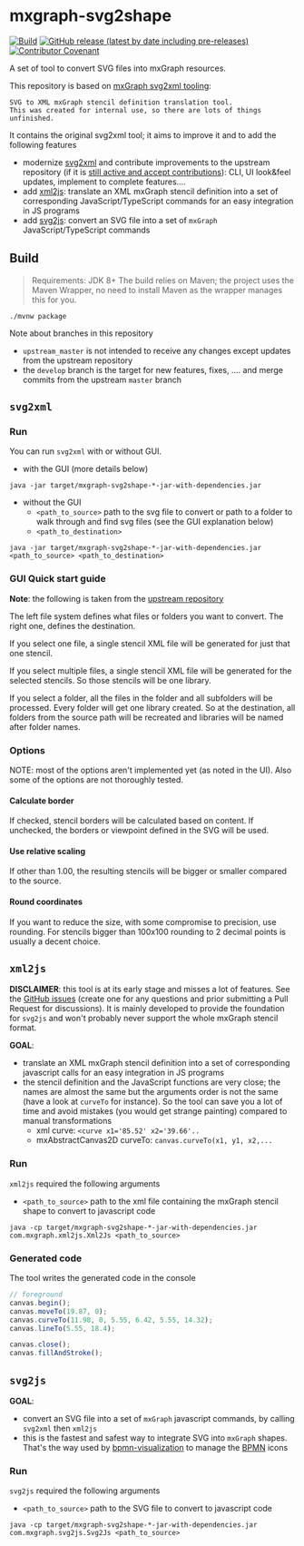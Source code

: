 # mxgraph-svg2shape
[![Build](https://github.com/process-analytics//mxgraph-svg2shape/workflows/Build/badge.svg)](https://github.com/process-analytics/mxgraph-svg2shape/actions)
[![GitHub release (latest by date including pre-releases)](https://img.shields.io/github/v/release/process-analytics/mxgraph-svg2shape?color=orange&include_prereleases)](https://github.com/process-analytics/mxgraph-svg2shape/releases)
[![Contributor Covenant](https://img.shields.io/badge/Contributor%20Covenant-v2.0%20adopted-ff69b4.svg)](https://github.com/process-analytics/.github/blob/main/CODE_OF_CONDUCT.md)



A set of tool to convert SVG files into mxGraph resources.

This repository is based on [mxGraph svg2xml tooling](https://github.com/jgraph/svg2xml):
```
SVG to XML mxGraph stencil definition translation tool.
This was created for internal use, so there are lots of things unfinished.
```

It contains the original svg2xml tool; it aims to improve it and to add the following features
- modernize [svg2xml](#svg2xml) and contribute improvements to the upstream repository (if it is [still active and accept
 contributions](https://github.com/jgraph/svg2xml/pull/13#issuecomment-619573225)): CLI, UI look&feel updates, implement to complete features....
- add [xml2js](#xml2js): translate an XML mxGraph stencil definition into a set of corresponding JavaScript/TypeScript commands for an
easy integration in JS programs
- add [svg2js](#svg2js): convert an SVG file into a set of `mxGraph` JavaScript/TypeScript commands



## Build

> Requirements: JDK 8+
> The build relies on Maven; the project uses the Maven Wrapper, no need to install Maven as the wrapper manages this
> for you.

```
./mvnw package
```

Note about branches in this repository
- `upstream_master` is not intended to receive any changes except updates from the upstream repository
- the `develop` branch is the target for new features, fixes, .... and merge commits from the upstream `master` branch  


## `svg2xml`

### Run

You can run `svg2xml` with or without GUI.
- with the GUI (more details below)
```
java -jar target/mxgraph-svg2shape-*-jar-with-dependencies.jar
```
- without the GUI
  - `<path_to_source>` path to the svg file to convert or path to a folder to walk through and find svg files (see the
  GUI explanation below)
  - `<path_to_destination>` 
```
java -jar target/mxgraph-svg2shape-*-jar-with-dependencies.jar <path_to_source> <path_to_destination>
```

### GUI Quick start guide

**Note**: the following is taken from the [upstream repository](https://github.com/jgraph/svg2xml)

The left file system defines what files or folders you want to convert. The right one, defines the destination.

If you select one file, a single stencil XML file will be generated for just that one stencil. 

If you select multiple files, a single stencil XML file will be generated for the selected stencils. So those stencils will be one library.

If you select a folder, all the files in the folder and all subfolders will be processed. Every folder will get one library created. So at the destination, all folders from the source path will be recreated and libraries will be named after folder names.

### Options

NOTE: most of the options aren't implemented yet (as noted in the UI). Also some of the options are not thoroughly tested.

#### Calculate border

If checked, stencil borders will be calculated based on content. If unchecked, the borders or viewpoint defined in the SVG will be used.

#### Use relative scaling

If other than 1.00, the resulting stencils will be bigger or smaller compared to the source.

#### Round coordinates

If you want to reduce the size, with some compromise to precision, use rounding. For stencils bigger than 100x100 rounding to 2 decimal points is usually a decent choice.


## `xml2js`

**DISCLAIMER**: this tool is at its early stage and misses a lot of features. See the [GitHub issues](https://github.com/process-analytics/mxgraph-svg2shape/issues)
(create one for any questions and prior submitting a Pull Request for discussions). It is mainly developed to provide the foundation for `svg2js`
and won't probably never support the whole mxGraph stencil format.


**GOAL**: 
- translate an XML mxGraph stencil definition into a set of corresponding javascript calls for an easy integration in JS programs
- the stencil definition and the JavaScript functions are very close; the names are almost the same but the arguments order is not the same
(have a look at `curveTo` for instance). So the tool can save you a lot of time and avoid mistakes (you would get strange painting) compared to manual
transformations
  - xml curve: `<curve x1='85.52' x2='39.66'..`
  - mxAbstractCanvas2D curveTo: `canvas.curveTo(x1, y1, x2,...`


### Run

`xml2js` required the following arguments
- `<path_to_source>` path to the xml file containing the mxGraph stencil shape to convert to javascript code
```
java -cp target/mxgraph-svg2shape-*-jar-with-dependencies.jar com.mxgraph.xml2js.Xml2Js <path_to_source>
```

### Generated code

The tool writes the generated code in the console
``` javascript
// foreground
canvas.begin();
canvas.moveTo(19.87, 0);
canvas.curveTo(11.98, 0, 5.55, 6.42, 5.55, 14.32);
canvas.lineTo(5.55, 18.4);

canvas.close();
canvas.fillAndStroke();
```

## `svg2js`

**GOAL**:
- convert an SVG file into a set of `mxGraph` javascript commands, by calling `svg2xml` then `xml2js` 
- this is the fastest and safest way to integrate SVG into `mxGraph` shapes. That's the way used by [bpmn-visualization](https://github.com/process-analytics/bpmn-visualization-js)
to manage the [BPMN](http://www.bpmn.org/) icons


### Run

`svg2js` required the following arguments
- `<path_to_source>` path to the SVG file to convert to javascript code
```
java -cp target/mxgraph-svg2shape-*-jar-with-dependencies.jar com.mxgraph.svg2js.Svg2Js <path_to_source>
```

